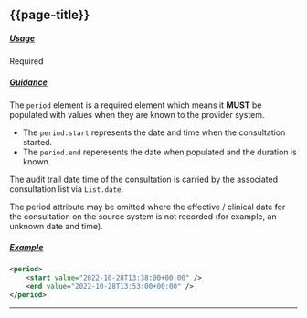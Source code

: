 ## {{page-title}}

<h5><ins>Usage</ins></h5>

<span class="mro-circle required" title="Required"></span> Required


<h5><ins>Guidance</ins></h5>

The `period` element is a required element which means it **MUST** be populated with values when they are known to the provider system.

- The `period.start` represents the date and time when the consultation started.
- The `period.end` reperesents the date when populated and the duration is known.

The audit trail date time of the consultation is carried by the associated consultation list via `List.date`.

<div class="nhsd-a-box nhsd-a-box--bg-light-blue nhsd-!t-margin-bottom-6 nhsd-t-body">
    The period attribute may be omitted where the effective / clinical date for the consultation on the source system is not recorded (for example, an unknown date and time).
</div>

<h5><ins>Example</ins></h5>

```xml
<period>
    <start value="2022-10-28T13:38:00+00:00" />
    <end value="2022-10-28T13:53:00+00:00" />
</period>
```

---